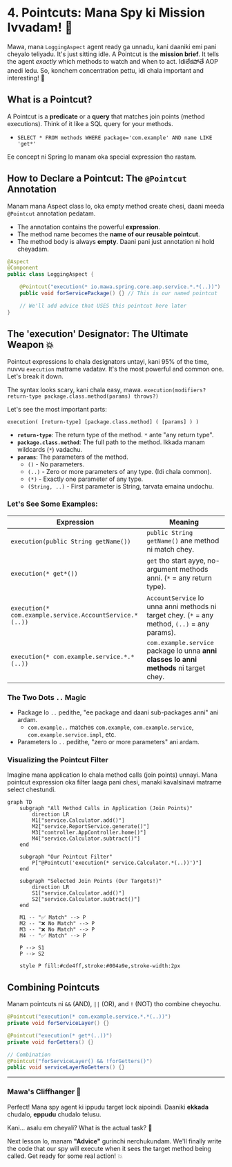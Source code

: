 # 4. Pointcuts: Mana Spy ki Mission Ivvadam! 🎯

Mawa, mana `LoggingAspect` agent ready ga unnadu, kani daaniki emi pani cheyalo teliyadu. It's just sitting idle. A Pointcut is the **mission brief**. It tells the agent *exactly* which methods to watch and when to act. Idiలేకపోతే AOP anedi ledu. So, konchem concentration pettu, idi chala important and interesting! 💪

## What is a Pointcut?

A Pointcut is a **predicate** or a **query** that matches join points (method executions). Think of it like a SQL query for your methods.

*   `SELECT * FROM methods WHERE package='com.example' AND name LIKE 'get*'`

Ee concept ni Spring lo manam oka special expression tho rastam.

## How to Declare a Pointcut: The `@Pointcut` Annotation

Manam mana Aspect class lo, oka empty method create chesi, daani meeda `@Pointcut` annotation pedatam.
*   The annotation contains the powerful **expression**.
*   The method name becomes the **name of our reusable pointcut**.
*   The method body is always **empty**. Daani pani just annotation ni hold cheyadam.

```java
@Aspect
@Component
public class LoggingAspect {

    @Pointcut("execution(* io.mawa.spring.core.aop.service.*.*(..))")
    public void forServicePackage() {} // This is our named pointcut

    // We'll add advice that USES this pointcut here later
}
```

## The 'execution' Designator: The Ultimate Weapon 💥

Pointcut expressions lo chala designators untayi, kani 95% of the time, nuvvu `execution` matrame vadatav. It's the most powerful and common one. Let's break it down.

The syntax looks scary, kani chala easy, mawa.
`execution(modifiers? return-type package.class.method(params) throws?)`

Let's see the most important parts:

`execution( [return-type] [package.class.method] ( [params] ) )`

*   **`return-type`**: The return type of the method. `*` ante "any return type".
*   **`package.class.method`**: The full path to the method. Ikkada manam wildcards (`*`) vadachu.
*   **`params`**: The parameters of the method.
    *   `()` - No parameters.
    *   `(..)` - Zero or more parameters of any type. (Idi chala common).
    *   `(*)` - Exactly one parameter of any type.
    *   `(String, ..)` - First parameter is String, tarvata emaina undochu.

### Let's See Some Examples:

| Expression                                                   | Meaning                                                     |
| ------------------------------------------------------------ | ----------------------------------------------------------- |
| `execution(public String getName())`                         | `public String getName()` ane method ni match chey.         |
| `execution(* get*())`                                        | `get` tho start ayye, no-argument methods anni. (`*` = any return type). |
| `execution(* com.example.service.AccountService.*(..))`      | `AccountService` lo unna anni methods ni target chey. (`*` = any method, `(..)` = any params). |
| `execution(* com.example.service.*.*(..))`                   | `com.example.service` package lo unna **anni classes lo anni methods** ni target chey. |

### The Two Dots `..` Magic

*   Package lo `..` pedithe, "ee package and daani sub-packages anni" ani ardam.
    *   `com.example..` matches `com.example`, `com.example.service`, `com.example.service.impl`, etc.
*   Parameters lo `..` pedithe, "zero or more parameters" ani ardam.

### Visualizing the Pointcut Filter

Imagine mana application lo chala method calls (join points) unnayi. Mana pointcut expression oka filter laaga pani chesi, manaki kavalsinavi matrame select chestundi.

```mermaid
graph TD
    subgraph "All Method Calls in Application (Join Points)"
        direction LR
        M1["service.Calculator.add()"]
        M2["service.ReportService.generate()"]
        M3["controller.AppController.home()"]
        M4["service.Calculator.subtract()"]
    end

    subgraph "Our Pointcut Filter"
        P["@Pointcut('execution(* service.Calculator.*(..))')"]
    end

    subgraph "Selected Join Points (Our Targets!)"
        direction LR
        S1["service.Calculator.add()"]
        S2["service.Calculator.subtract()"]
    end

    M1 -- "✅ Match" --> P
    M2 -- "❌ No Match" --> P
    M3 -- "❌ No Match" --> P
    M4 -- "✅ Match" --> P

    P --> S1
    P --> S2

    style P fill:#cde4ff,stroke:#004a9e,stroke-width:2px
```

## Combining Pointcuts

Manam pointcuts ni `&&` (AND), `||` (OR), and `!` (NOT) tho combine cheyochu.

```java
@Pointcut("execution(* com.example.service.*.*(..))")
private void forServiceLayer() {}

@Pointcut("execution(* get*(..))")
private void forGetters() {}

// Combination
@Pointcut("forServiceLayer() && !forGetters()")
public void serviceLayerNoGetters() {}
```

---

### Mawa's Cliffhanger 🧗

Perfect! Mana spy agent ki ippudu target lock aipoindi. Daaniki **ekkada** chudalo, **eppudu** chudalo telusu.

Kani... asalu em cheyali? What is the actual task? 🤔

Next lesson lo, manam **"Advice"** gurinchi nerchukundam. We'll finally write the code that our spy will execute when it sees the target method being called. Get ready for some real action! 💥
